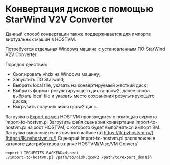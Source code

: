 # Конвертация дисков с помощью StarWind V2V Converter

Данный способ конвертации также поддерживается для импорта виртуальных машин в HOSTVM.&#x20;

Потребуется отдельная Windows машина с установленным ПО StarWind V2V Converter.

Порядок действий:

* Скопировать vhdx на Windows машину;
* Запустить ПО Starwind;
* Выбрать local file, указать на конвертируемый жесткий диск;
* Выбрать формат результирующего диска qcow2, далее снова выбрать local file и указать место сохранения результирующего диска;
* Выгрузить получившийся qcow2 диск.

Загрузка в [Export домен](export-domain.md) HOSTVM производится с помощью скрипта import-to-hostvm.pl Загрузить файл сценария конвертации import-to-hostvm.pl на хост HOSTVM, с которого будет выполняться импорт ВМ. Загрузка выполняется из личного кабинета [https://lk.pvhostvm.ru/](https://lk.pvhostvm.ru/) Сценарий import-to-hostvm.pl  расположен в каталоге дистрибутивов в папке HOSTVM/Misc/VM Convert/

```
export LIBGUESTFS_BACKEND=direct
./import-to-hostvm.pl /path/to/disk.qcow2 /path/to/export_domain
```
